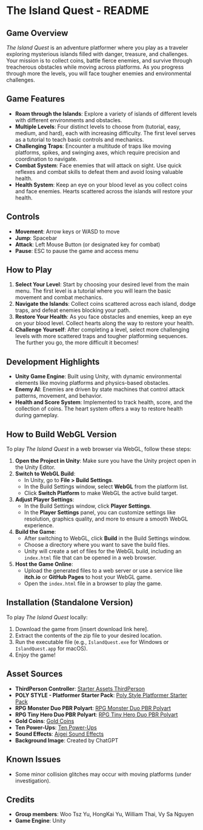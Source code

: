 # The Island Quest - README

## Game Overview
*The Island Quest* is an adventure platformer where you play as a traveler exploring mysterious islands filled with danger, treasure, and challenges. Your mission is to collect coins, battle fierce enemies, and survive through treacherous obstacles while moving across platforms. As you progress through more the levels, you will face tougher enemies and environmental challenges.

## Game Features
- **Roam through the Islands**: Explore a variety of islands of different levels with different environments and obstacles. 
- **Multiple Levels**: Four distinct levels to choose from (tutorial, easy, medium, and hard), each with increasing difficulty. The first level serves as a tutorial to teach basic controls and mechanics.
- **Challenging Traps**: Encounter a multitude of traps like moving platforms, spikes, and swinging axes, which require precision and coordination to navigate.
- **Combat System**: Face enemies that will attack on sight. Use quick reflexes and combat skills to defeat them and avoid losing valuable health.
- **Health System**: Keep an eye on your blood level as you collect coins and face enemies. Hearts scattered across the islands will restore your health.

## Controls
- **Movement**: Arrow keys or WASD to move
- **Jump**: Spacebar
- **Attack**: Left Mouse Button (or designated key for combat)
- **Pause**: ESC to pause the game and access menu

## How to Play
1. **Select Your Level**: Start by choosing your desired level from the main menu. The first level is a tutorial where you will learn the basic movement and combat mechanics.
2. **Navigate the Islands**: Collect coins scattered across each island, dodge traps, and defeat enemies blocking your path.
3. **Restore Your Health**: As you face obstacles and enemies, keep an eye on your blood level. Collect hearts along the way to restore your health.
4. **Challenge Yourself**: After completing a level, select more challenging levels with more scattered traps and tougher platforming sequences. The further you go, the more difficult it becomes!

## Development Highlights
- **Unity Game Engine**: Built using Unity, with dynamic environmental elements like moving platforms and physics-based obstacles.
- **Enemy AI**: Enemies are driven by state machines that control attack patterns, movement, and behavior.
- **Health and Score System**: Implemented to track health, score, and the collection of coins. The heart system offers a way to restore health during gameplay.

## How to Build WebGL Version
To play *The Island Quest* in a web browser via WebGL, follow these steps:

1. **Open the Project in Unity**: Make sure you have the Unity project open in the Unity Editor.
2. **Switch to WebGL Build**:
   - In Unity, go to **File > Build Settings**.
   - In the Build Settings window, select **WebGL** from the platform list.
   - Click **Switch Platform** to make WebGL the active build target.
3. **Adjust Player Settings**:
   - In the Build Settings window, click **Player Settings**.
   - In the **Player Settings** panel, you can customize settings like resolution, graphics quality, and more to ensure a smooth WebGL experience.
4. **Build the Game**:
   - After switching to WebGL, click **Build** in the Build Settings window.
   - Choose a directory where you want to save the build files.
   - Unity will create a set of files for the WebGL build, including an `index.html` file that can be opened in a web browser.
5. **Host the Game Online**:
   - Upload the generated files to a web server or use a service like **itch.io** or **GitHub Pages** to host your WebGL game.
   - Open the `index.html` file in a browser to play the game.

## Installation (Standalone Version)
To play *The Island Quest* locally:
1. Download the game from [insert download link here].
2. Extract the contents of the zip file to your desired location.
3. Run the executable file (e.g., `IslandQuest.exe` for Windows or `IslandQuest.app` for macOS).
4. Enjoy the game!

## Asset Sources
- **ThirdPerson Controller**: [Starter Assets ThirdPerson](https://assetstore.unity.com/packages/essentials/starter-assets-thirdperson-updates-in-new-charactercontroller-pa-196526)
- **POLY STYLE - Platformer Starter Pack**: [Poly Style Platformer Starter Pack](https://assetstore.unity.com/packages/3d/environments/poly-style-platformer-starter-pack-284167)
- **RPG Monster Duo PBR Polyart**: [RPG Monster Duo PBR Polyart](https://assetstore.unity.com/packages/3d/characters/creatures/rpg-monster-duo-pbr-polyart-157762)
- **RPG Tiny Hero Duo PBR Polyart**: [RPG Tiny Hero Duo PBR Polyart](https://assetstore.unity.com/packages/3d/characters/creatures/rpg-tiny-hero-duo-pbr-polyart-149431)
- **Gold Coins**: [Gold Coins](https://assetstore.unity.com/packages/3d/props/gold-coins-1810)
- **Ten Power-Ups**: [Ten Power-Ups](https://assetstore.unity.com/packages/3d/props/ten-power-ups-217666)
- **Sound Effects**: [Aigei Sound Effects](https://www.aigei.com/?wd=%E7%BB%99%E7%88%B1%E7%BD%91&bd_vid=11155619590085301611)
- **Background Image**: Created by ChatGPT

## Known Issues
- Some minor collision glitches may occur with moving platforms (under investigation).

## Credits
- **Group members**: Woo Tsz Yu, HongKai Yu, William Thai, Vy Sa Nguyen 
- **Game Engine**: Unity

